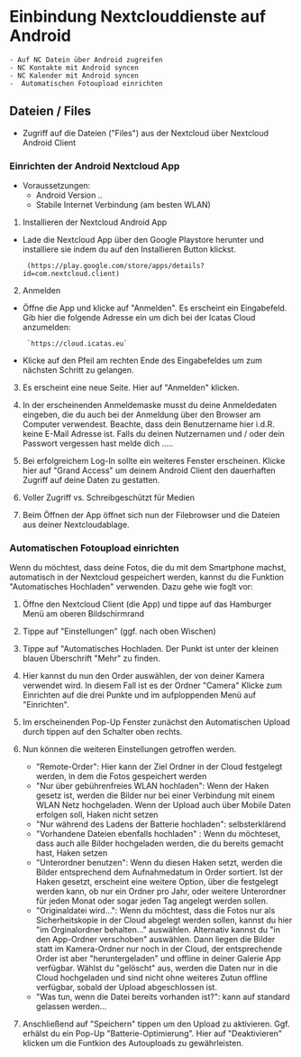 # Einbindung Nextclouddienste auf Android

	- Auf NC Datein über Android zugreifen
	- NC Kontakte mit Android syncen
	- NC Kalender mit Android syncen
	-  Automatischen Fotoupload einrichten



## Dateien / Files

 - Zugriff auf die Dateien ("Files") aus der Nextcloud über Nextcloud Android
Client

### Einrichten der Android Nextcloud App

- Voraussetzungen:
	- Android Version ..
	- Stabile Internet Verbindung (am besten WLAN)

1. Installieren der Nextcloud Android App

 - Lade die Nextcloud App über den Google Playstore herunter und installiere sie
indem du auf den Installieren Button klickst.

		(https://play.google.com/store/apps/details?id=com.nextcloud.client)

2. Anmelden

 - Öffne die App und klicke auf "Anmelden". Es erscheint ein Eingabefeld. Gib hier
die folgende Adresse ein um dich bei der Icatas Cloud anzumelden:

		`https://cloud.icatas.eu`

 - Klicke auf den Pfeil am rechten Ende des Eingabefeldes um zum nächsten Schritt
 zu gelangen.

3. Es erscheint eine neue Seite. Hier auf "Anmelden" klicken.

4. In der erscheinenden Anmeldemaske musst du deine Anmeldedaten eingeben, die
du auch bei der Anmeldung über den Browser am Computer verwendest. Beachte, dass
dein Benutzername hier i.d.R. keine E-Mail Adresse ist. Falls du deinen Nutzernamen
und / oder dein Passwort vergessen hast melde dich  .....

5. Bei erfolgreichem Log-In sollte ein weiteres Fenster erscheinen. Klicke hier
auf "Grand  Access" um deinem Android Client den dauerhaften Zugriff auf deine Daten
zu gestatten.

6. Voller Zugriff vs. Schreibgeschützt für Medien

7. Beim Öffnen der App öffnet sich nun der Filebrowser und die Dateien aus deiner
Nextcloudablage. 

### Automatischen Fotoupload einrichten

Wenn du möchtest, dass deine Fotos, die du mit dem Smartphone machst, automatisch
in der Nextcloud gespeichert werden, kannst du die Funktion "Automatisches Hochladen"
verwenden. Dazu gehe wie foglt vor:

1. Öffne den Nextcloud Client (die App) und tippe auf das Hamburger Menü am 
oberen Bildschirmrand

2. Tippe auf "Einstellungen" (ggf. nach oben Wischen)

3. Tippe auf "Automatisches Hochladen. Der Punkt ist unter der kleinen blauen 
Überschrift "Mehr" zu finden.

4. Hier kannst du nun den Order auswählen, der von deiner Kamera verwendet wird.
In diesem Fall ist es der Ordner "Camera" Klicke zum Einrichten auf die drei Punkte
und im aufploppenden Menü auf "Einrichten".

5. Im erscheinenden Pop-Up Fenster zunächst den Automatischen Upload durch tippen
auf den Schalter oben rechts.

6. Nun können die weiteren Einstellungen getroffen werden. 

	- "Remote-Order": Hier kann der Ziel Ordner in der Cloud festgelegt werden, in
dem die Fotos gespeichert werden
	- "Nur über gebührenfreies WLAN hochladen": Wenn der Haken gesetz ist, werden
die Bilder nur bei einer Verbindung mit einem WLAN Netz hochgeladen. Wenn der Upload
auch über Mobile Daten erfolgen soll, Haken nicht setzen
	- "Nur während des Ladens der Batterie hochladen": selbsterklärend
	- "Vorhandene Dateien ebenfalls hochladen" : Wenn du möchteset, dass auch
alle Bilder hochgeladen werden, die du bereits gemacht hast, Haken setzen
	- "Unterordner benutzen": Wenn du diesen Haken setzt, werden die Bilder
entsprechend dem Aufnahmedatum in Order sortiert. Ist der Haken gesetzt, erscheint
eine weitere Option, über die festgelegt werden kann, ob nur ein Ordner pro Jahr,
oder weitere Unterordner für jeden Monat oder sogar jeden Tag angelegt werden sollen.
	- "Originaldatei wird...": Wenn du möchtest, dass die Fotos nur als Sicherheitskopie
in der Cloud abgelegt werden sollen, kannst du hier "im Orginalordner behalten..." auswählen.
Alternativ kannst du "in den App-Ordner verschoben" auswählen. Dann liegen die Bilder
statt im Kamera-Ordner nur noch in der Cloud, der entsprechende Order ist aber "heruntergeladen"
und offline in deiner Galerie App verfügbar. Wählst du "gelöscht" aus, werden die Daten
nur in die Cloud hochgeladen und sind nicht ohne weiteres Zutun offline verfügbar, sobald
der Upload abgeschlossen ist.
	- "Was tun, wenn die Datei bereits vorhanden ist?": kann auf standard gelassen werden...

7. Anschließend auf "Speichern" tippen um den Upload zu aktivieren. Ggf. erhälst
du ein Pop-Up "Batterie-Optimierung". Hier auf "Deaktivieren" klicken um die 
Funtkion des Autouploads zu gewährleisten.





























